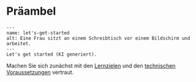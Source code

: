 # Präambel



```{figure} _images/generated_00.png
---
name: let's-get-started
alt: Eine Frau sitzt an einem Schreibtisch vor einem Bildschirm und arbeitet.
---
Let's get started (KI generiert).
```

Machen Sie sich zunächst mit den [Lernzielen](/Markdown/lernziele.md) und den  [technischen Voraussetzungen](/Markdown/1technische_voraussetzungen.md) vertraut.



